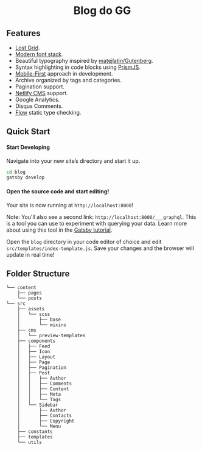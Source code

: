 <h1 align="center">
    Blog do GG
</h1>

## Features

- [Lost Grid](http://lostgrid.org).
- [Modern font stack](https://bitsofco.de/the-new-system-font-stack).
- Beautiful typography inspired by [matejlatin/Gutenberg](https://github.com/matejlatin/Gutenberg).
- Syntax highlighting in code blocks using [PrismJS](http://prismjs.com).
- [Mobile-First](https://medium.com/@mrmrs_/mobile-first-css-48bc4cc3f60f) approach in development.
- Archive organized by tags and categories.
- Pagination support.
- [Netlify CMS](https://www.netlifycms.org) support.
- Google Analytics.
- Disqus Comments.
- [Flow](https://flow.org/) static type checking.

## Quick Start

#### Start Developing

Navigate into your new site’s directory and start it up.

```sh
cd blog
gatsby develop
```

#### Open the source code and start editing!

Your site is now running at `http://localhost:8000`!

Note: You'll also see a second link: `http://localhost:8000/___graphql`. This is a tool you can use to experiment with querying your data. Learn more about using this tool in the [Gatsby tutorial](https://www.gatsbyjs.org/tutorial/part-five/#introducing-graphiql).

Open the `blog` directory in your code editor of choice and edit `src/templates/index-template.js`. Save your changes and the browser will update in real time!

## Folder Structure

```
└── content
    ├── pages
    └── posts
└── src
    ├── assets
    │   └── scss
    │       ├── base
    │       └── mixins
    ├── cms
    │   └── preview-templates
    ├── components
    │   ├── Feed
    │   ├── Icon
    │   ├── Layout
    │   ├── Page
    │   ├── Pagination
    │   ├── Post
    │   │   ├── Author
    │   │   ├── Comments
    │   │   ├── Content
    │   │   ├── Meta
    │   │   └── Tags
    │   └── Sidebar
    │       ├── Author
    │       ├── Contacts
    │       ├── Copyright
    │       └── Menu
    ├── constants
    ├── templates
    └── utils

```
